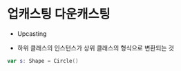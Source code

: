 # 업캐스팅 다운캐스팅

* Upcasting

- 하위 클래스의 인스턴스가 상위 클래스의 형식으로 변환되는 것

```Swift
var s: Shape = Circle()
```